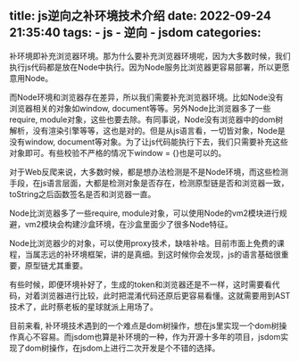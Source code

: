 title: js逆向之补环境技术介绍
date: 2022-09-24 21:35:40
tags:
    - js
    - 逆向
    - jsdom
categories:
---
补环境即补充浏览器环境。那为什么要补充浏览器环境呢，因为大多数时候，我们执行js代码都是放在Node中执行。因为Node服务比浏览器更容易部署，所以更愿意用Node。

而Node环境和浏览器存在差异，所以我们需要补充浏览器环境。比如Node没有浏览器相关的对象如window, document等等。另外Node比浏览器多了一些require, module对象，这些也要去除。有同事说，Node没有浏览器中的dom树解析，没有渲染引擎等等，这也是对的。但是从js语言看，一切皆对象，Node是没有window, document等对象。为了让js代码能执行下去，我们只需要补充这些对象即可。有些校验不严格的情况下window = {}也是可以的。

对于Web反爬来说，大多数时候，都是想办法检测是不是Node环境，而这些检测手段，在js语言层面，大都是检测对象是否存在，检测原型链是否和浏览器一致，toString之后函数签名是否和浏览器一直。

Node比浏览器多了一些require, module对象，可以使用Node的vm2模块进行规避，vm2模块会构建沙盒环境，在沙盒里面少了很多Node特征。

Node比浏览器少的对象，可以使用proxy技术，缺啥补啥。目前市面上免费的课程，当属志远的补环境框架，讲的是真细。到这时候你会发现，js的语言基础很重要，原型链尤其重要。

有些时候，即便环境补好了，生成的token和浏览器还是不一样，这时需要看代码，对着浏览器进行比较，此时把混淆代码还原后更容易看懂。这就需要用到AST技术了，此时蔡老板的星球就派上用场了。

目前来看, 补环境技术遇到的一个难点是dom树操作，想在js里实现一个dom树操作真心不容易。而jsdom也算是补环境的一种，作为开源十多年的项目，jsdom实现了dom树操作，在jsdom上进行二次开发是个不错的选择。
